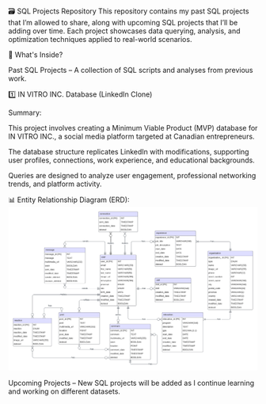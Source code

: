 🗃️ SQL Projects Repository
This repository contains my past SQL projects that I’m allowed to share, along with upcoming SQL projects that I’ll be adding over time. Each project showcases data querying, analysis, and optimization techniques applied to real-world scenarios.

📌 What's Inside?

Past SQL Projects – A collection of SQL scripts and analyses from previous work.

1️⃣ IN VITRO INC. Database (LinkedIn Clone)

Summary:

This project involves creating a Minimum Viable Product (MVP) database for IN VITRO INC., a social media platform targeted at Canadian entrepreneurs.

The database structure replicates LinkedIn with modifications, supporting user profiles, connections, work experience, and educational backgrounds.

Queries are designed to analyze user engagement, professional networking trends, and platform activity.

📊 Entity Relationship Diagram (ERD):
![Entity Relationship Diagram](IN%20VITRO%20INC.%20Database%20(LinkedIn%20Clone)/ERD/ERD.png)

Upcoming Projects – New SQL projects will be added as I continue learning and working on different datasets.
